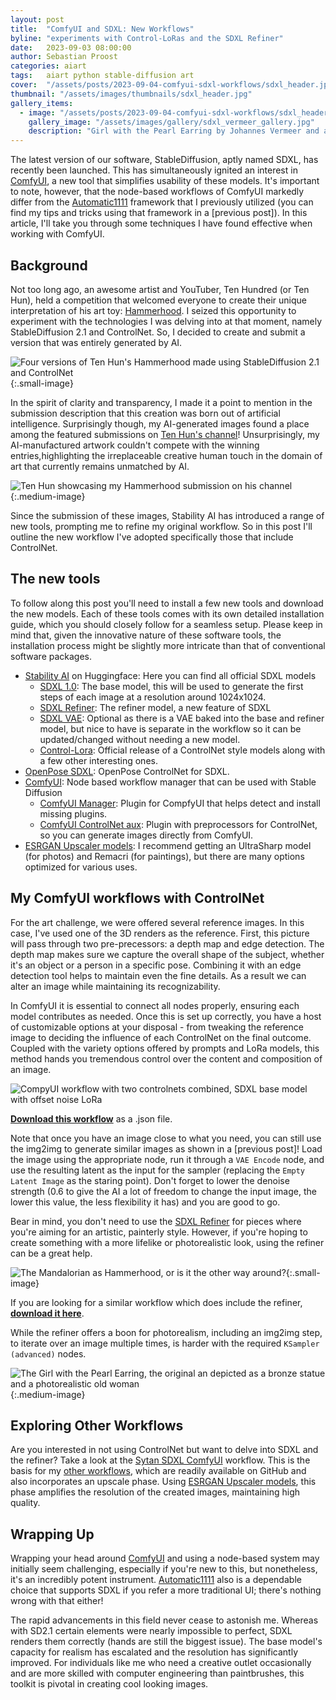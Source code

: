 ```yaml
---
layout: post
title:  "ComfyUI and SDXL: New Workflows"
byline: "experiments with Control-LoRas and the SDXL Refiner"
date:   2023-09-03 08:00:00
author: Sebastian Proost
categories: aiart
tags:	aiart python stable-diffusion art
cover:  "/assets/posts/2023-09-04-comfyui-sdxl-workflows/sdxl_header.jpg"
thumbnail: "/assets/images/thumbnails/sdxl_header.jpg"
gallery_items:
  - image: "/assets/posts/2023-09-04-comfyui-sdxl-workflows/sdxl_header.jpg"
    gallery_image: "/assets/images/gallery/sdxl_vermeer_gallery.jpg"
    description: "Girl with the Pearl Earring by Johannes Vermeer and a reimagined cinematic cyberpunk version using SDXL"
---
```


The latest version of our software, StableDiffusion, aptly named SDXL, has recently been launched. This has 
simultaneously ignited an interest in [ComfyUI], a new tool that simplifies usability of these models. It's 
important to note, however, that the node-based workflows of ComfyUI markedly differ from the [Automatic1111] framework 
that I previously utilized (you can find my tips and tricks using that framework in a [previous post]). In this article, 
I'll take you through some techniques I have found effective when working with ComfyUI. 

## Background
Not too long ago, an awesome artist and YouTuber, Ten Hundred (or Ten Hun), held a competition 
that welcomed everyone to create their unique interpretation of his art toy: [Hammerhood]. I seized this 
opportunity to experiment with the technologies I was delving into at that moment, namely StableDiffusion 2.1 and 
ControlNet. So, I decided to create and submit a version that was entirely generated by AI. 

![Four versions of Ten Hun's Hammerhood made using StableDiffusion 2.1 and ControlNet](/assets/posts/2023-09-04-comfyui-sdxl-workflows/ai_hammerhood_versions.jpg){:.small-image}

In the spirit of clarity and transparency, I made it a point to mention in the submission description that this 
creation was born out of artificial intelligence. Surprisingly though, my AI-generated images found a place among the 
featured submissions on [Ten Hun's channel]! Unsurprisingly, my 
AI-manufactured artwork couldn't compete with the winning entries,highlighting the irreplaceable creative human touch 
in the domain of art that currently remains unmatched by AI.

![Ten Hun showcasing my Hammerhood submission on his channel](/assets/posts/2023-09-04-comfyui-sdxl-workflows/ten_hun_feature.jpg){:.medium-image}

Since the submission of these images, Stability AI has introduced a range of new tools, prompting me to refine my 
original workflow. So in this post I'll outline the new workflow I've adopted specifically those that include 
ControlNet.

## The new tools

To follow along this post you'll need to install a few new tools and download the new models. Each of these tools 
comes with its own detailed installation guide, which you should closely follow for a seamless setup. Please keep in       
mind that, given the innovative nature of these software tools, the installation process might be slightly more 
intricate than that of conventional software packages.

* [Stability AI](https://huggingface.co/stabilityai) on Huggingface: Here you can find all official SDXL models
    * [SDXL 1.0](https://huggingface.co/stabilityai/stable-diffusion-xl-base-1.0): The base model, this will be used to generate the first steps of each image at a resolution around 1024x1024.
    * [SDXL Refiner](https://huggingface.co/stabilityai/stable-diffusion-xl-refiner-1.0): The refiner model, a new feature of SDXL 
    * [SDXL VAE](https://huggingface.co/stabilityai/sdxl-vae): Optional as there is a VAE baked into the base and refiner model, but nice to have is separate in the workflow so it can be updated/changed without needing a new model.
    * [Control-Lora](https://huggingface.co/stabilityai/control-lora): Official release of a ControlNet style models along with a few other interesting ones.
* [OpenPose SDXL](https://huggingface.co/thibaud/controlnet-openpose-sdxl-1.0): OpenPose ControlNet for SDXL.
* [ComfyUI](https://github.com/comfyanonymous/ComfyUI): Node based workflow manager that can be used with Stable Diffusion
    * [ComfyUI Manager](https://github.com/ltdrdata/ComfyUI-Manager): Plugin for CompfyUI that helps detect and install missing plugins.
    * [ComfyUI ControlNet aux](https://github.com/Fannovel16/comfyui_controlnet_aux): Plugin with preprocessors for ControlNet, so you can generate images directly from ComfyUI.
* [ESRGAN Upscaler models](https://openmodeldb.info/): I recommend getting an UltraSharp model (for photos) and Remacri (for paintings), but there are many options optimized for various uses.

## My ComfyUI workflows with ControlNet 

For the art challenge, we were offered several reference images. In this case, I've used one of the 3D renders as the 
reference. First, this picture will pass through two pre-precessors: a depth map and edge detection. The depth map makes 
sure we capture the overall shape of the subject, whether it's an object or a person in a specific pose. Combining it
with an edge detection tool helps to maintain even the fine details. As a result we can alter an image while 
maintaining its recognizability. 

In ComfyUI it is essential to connect all nodes properly, ensuring each model contributes as needed. Once this is set up 
correctly, you have a host of 
customizable options at your disposal - from tweaking the reference image to deciding the influence of each ControlNet on the 
final outcome. Coupled with the variety options offered by prompts and LoRa models, this method hands you tremendous control 
over the content and composition of an image.

![CompyUI workflow with two controlnets combined, SDXL base model with offset noise LoRa](/assets/posts/2023-09-04-comfyui-sdxl-workflows/dual_controlnet_workflow.jpg)

[**Download this workflow**](/assets/posts/2023-09-04-comfyui-sdxl-workflows/dual_controlnet_basic.json) as a .json file.

Note that once you have an image close
to what you need, you can still use the img2img to generate similar images as shown in a [previous post]! Load the image using the appropriate 
node, run it through a ```VAE Encode``` node, and use the resulting latent as the input for the sampler (replacing the ```Empty Latent Image``` as the staring point). Don't forget to lower the denoise 
strength (0.6 to give the AI a lot of freedom to change the input image, the lower this value, the less flexibility it 
has) and you are good to go. 

Bear in mind, you don't need to use the [SDXL Refiner] for pieces where you're aiming for an artistic, painterly style. 
However, if you're hoping to create something with a more lifelike or photorealistic look, using the refiner can be a 
great help. 

![The Mandalorian as Hammerhood, or is it the other way around?](/assets/posts/2023-09-04-comfyui-sdxl-workflows/mandalorian_hammerhood.jpg){:.small-image}

If you are looking for a similar workflow which does include the refiner, [**download it here**](/assets/posts/2023-09-04-comfyui-sdxl-workflows/dual_controlnet_refiner.json).

While the refiner offers a boon for photorealism, including an img2img step, to iterate over an image multiple times,
is harder with the required ```KSampler (advanced)``` nodes.

![The Girl with the Pearl Earring, the original an depicted as a bronze statue and a photorealistic old woman](/assets/posts/2023-09-04-comfyui-sdxl-workflows/girl_with_pearl_earring.jpg){:.medium-image}

## Exploring Other Workflows

Are you interested in not using ControlNet but want to delve into SDXL and the refiner? Take a look at the 
[Sytan SDXL ComfyUI] workflow. This is the basis for my [other workflows], which are readily available on GitHub and 
also incorporates an upscale phase. Using [ESRGAN Upscaler models], this phase amplifies the resolution of the created 
images, maintaining high quality. 

## Wrapping Up

Wrapping your head around [ComfyUI] and using a node-based system may initially seem challenging, especially if you're 
new to this, but nonetheless, it's an incredibly potent instrument. [Automatic1111] also is a dependable choice that 
supports SDXL if you refer a more traditional UI; there's nothing wrong with that either!

The rapid advancements in this field never cease to astonish me. Whereas with SD2.1 certain elements were nearly 
impossible to perfect, SDXL renders them correctly (hands are still the biggest issue). The base model's capacity for 
realism has escalated and the resolution has significantly improved. For individuals like me who need a creative outlet occasionally and are more skilled with computer engineering than paintbrushes, this toolkit is pivotal in creating cool looking images.

[ComfyUI]: https://github.com/comfyanonymous/ComfyUI
[Automatic1111]: https://github.com/AUTOMATIC1111/stable-diffusion-webui
[Stability AI]: https://huggingface.co/stabilityai
[SDXL 1.0]: https://huggingface.co/stabilityai/stable-diffusion-xl-base-1.0
[SDXL Refiner]: https://huggingface.co/stabilityai/stable-diffusion-xl-refiner-1.0
[SDXL VAE]: https://huggingface.co/stabilityai/sdxl-vae
[Control-Lora]: https://huggingface.co/stabilityai/control-lora
[OpenPose SDXL]: https://huggingface.co/thibaud/controlnet-openpose-sdxl-1.0
[ComfyUI Manager]: https://github.com/ltdrdata/ComfyUI-Manager
[ComfyUI ControlNet aux]: https://github.com/Fannovel16/comfyui_controlnet_aux
[Sytan SDXL ComfyUI]: https://github.com/SytanSD/Sytan-SDXL-ComfyUI
[ESRGAN Upscaler models]: https://openmodeldb.info/
[Ten Hun's channel]:https://www.youtube.com/channel/UCh-ArhaGOqFsBPrR2yQd42w
[Hammerhood]: https://www.youtube.com/watch?v=bw3KCIsGhrU
[other workflows]: https://github.com/sepro/SDXL-ComfyUI-workflows
